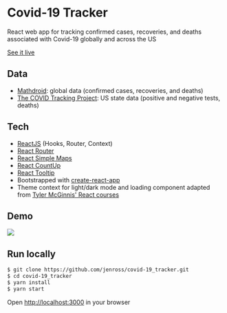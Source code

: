 # Covid-19 Tracker

React web app for tracking confirmed cases, recoveries, and deaths associated with Covid-19 globally and across the US

[See it live](https://covid19-cases-tracker.netlify.com/)

## Data

- [Mathdroid](https://github.com/mathdroid/covid-19-api): global data (confirmed cases, recoveries, and deaths)
- [The COVID Tracking Project](https://covidtracking.com/): US state data (positive and negative tests, deaths)

## Tech

- [ReactJS](https://reactjs.org/) (Hooks, Router, Context)
- [React Router](https://reacttraining.com/react-router/web/guides/quick-start)
- [React Simple Maps](https://www.react-simple-maps.io/)
- [React CountUp](https://react-countup.now.sh/)
- [React Tooltip](https://www.npmjs.com/package/react-tooltip)
- Bootstrapped with [create-react-app](https://github.com/facebook/create-react-app)
- Theme context for light/dark mode and loading component adapted from [Tyler McGinnis' React courses](https://tylermcginnis.com/)

## Demo

![](covid19trackerdemo.gif)

## Run locally

```bash
$ git clone https://github.com/jenross/covid-19_tracker.git
$ cd covid-19_tracker
$ yarn install
$ yarn start
```

Open [http://localhost:3000](http://localhost:3000) in your browser
